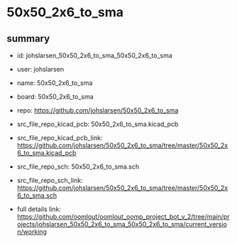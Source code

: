 # 50x50_2x6_to_sma
 
## summary 
* id: johslarsen_50x50_2x6_to_sma_50x50_2x6_to_sma
* user: johslarsen
* name: 50x50_2x6_to_sma
* board: 50x50_2x6_to_sma
* repo: https://github.com/johslarsen/50x50_2x6_to_sma
* src_file_repo_kicad_pcb: 50x50_2x6_to_sma.kicad_pcb
* src_file_repo_kicad_pcb_link: https://github.com/johslarsen/50x50_2x6_to_sma/tree/master/50x50_2x6_to_sma.kicad_pcb


* src_file_repo_sch: 50x50_2x6_to_sma.sch
* src_file_repo_sch_link: https://github.com/johslarsen/50x50_2x6_to_sma/tree/master/50x50_2x6_to_sma.sch
* full details link: https://github.com/oomlout/oomlout_oomp_project_bot_v_2/tree/main/projects/johslarsen_50x50_2x6_to_sma_50x50_2x6_to_sma/current_version/working  







